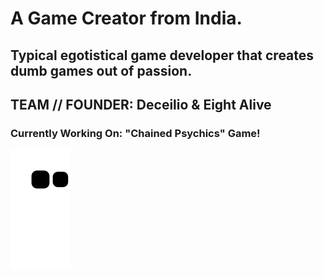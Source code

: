
# A Game Creator from India. 
## Typical egotistical game developer that creates dumb games out of passion.
## TEAM // FOUNDER: Deceilio & Eight Alive
### Currently Working On: "Chained Psychics" Game!


![Snake animation](https://github.com/AdnanxYousuf/AdnanxYousuf/blob/output/github-contribution-grid-snake.svg)
 

